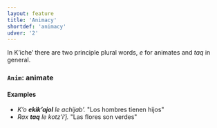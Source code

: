 ```yaml
---
layout: feature
title: 'Animacy'
shortdef: 'animacy'
udver: '2'
---
```


In Kʼicheʼ there are two principle plural words, *e* for animates and *taq* 
in general. 

### <a name="Anim">`Anim`</a>: animate

#### Examples

* _Kʼo <b>ekikʼajol</b> le achijabʼ._ "Los hombres tienen hijos"
* _Rax <b>taq</b> le kotzʼiʼj._ "Las flores son verdes"
<!-- Interlanguage links updated Po 11. listopadu 2024, 20:09:31 CET -->
